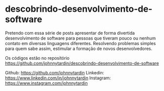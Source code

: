 # descobrindo-desenvolvimento-de-software
Pretendo com essa série de posts apresentar de forma divertida desenvolvimento de software para pessoas que tiveram pouco ou nenhum contato em diversas linguagens diferentes. 
Resolvendo problemas simples para quem sabe assim, estimular a formação de novos desenvolvedores.

Os códigos estão no reposítório https://github.com/johnnytardin/descobrindo-desenvolvimento-de-software

Github: https://github.com/johnnytardin
Linkedin: https://www.linkedin.com/in/johnnytardin
Instagram: https://www.instagram.com/johnnytardin